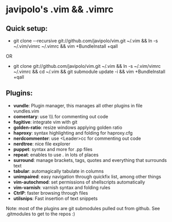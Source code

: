 # javipolo's .vim && .vimrc

## Quick setup:
* git clone --recursive git://github.com/javipolo/vim.git ~/.vim && ln -s ~/.vim/vimrc ~/.vimrc && vim +BundleInstall +qall

OR

* git clone git://github.com/javipolo/vim.git ~/.vim && ln -s ~/.vim/vimrc ~/.vimrc && cd ~/.vim && git submodule update -i && vim +BundleInstall +qall

## Plugins:
* **vundle**:          Plugin manager, this manages all other plugins in file vundles.vim
* **comentary**:       use \\\\\\ for commenting out code
* **fugitive**:        integrate vim with git
* **golden-ratio**:    resize windows applying golden ratio
* **haproxy**:         syntax highlighting and folding for haproxy.cfg
* **nerdcommenter**:   use \<Leader\>cc for commenting out code
* **nerdtree**:        nice file explorer
* **puppet**:          syntax and more for .pp files
* **repeat**:          enables to use . in lots of places
* **surround**:        manage brackets, tags, quotes and everything that surrounds text
* **tabular**:         automagically tabulate in columns
* **unimpaired**:      easy navigation through quickfix list, among other things
* **vim-autochmod**:   set permissions of shellscripts automatically
* **vim-varnish**:     varnish syntax and folding rules
* **CtrlP**:           faster browsing through files
* **utilsnips**:       Fast insertion of text snippets

Note: most of the plugins are git submodules pulled out from github. See .gitmodules to get to the repos :)
